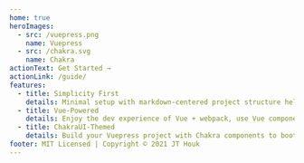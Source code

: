 ```yaml
---
home: true
heroImages:
  - src: /vuepress.png
    name: Vuepress
  - src: /chakra.svg
    name: Chakra
actionText: Get Started →
actionLink: /guide/
features:
  - title: Simplicity First
    details: Minimal setup with markdown-centered project structure helps you focus on writing.
  - title: Vue-Powered
    details: Enjoy the dev experience of Vue + webpack, use Vue components in markdown, and develop custom themes with Vue.
  - title: ChakraUI-Themed
    details: Build your Vuepress project with Chakra components to bootstrap ideas quickly.
footer: MIT Licensed | Copyright © 2021 JT Houk
---
```

